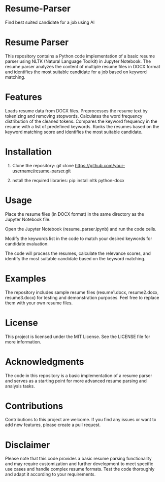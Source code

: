 # Resume-Parser
Find best suited candidate for a job using AI

# Resume Parser
This repository contains a Python code implementation of a basic resume parser using NLTK (Natural Language Toolkit) in Jupyter Notebook. The resume parser analyzes the content of multiple resume files in DOCX format and identifies the most suitable candidate for a job based on keyword matching.

# Features
Loads resume data from DOCX files.
Preprocesses the resume text by tokenizing and removing stopwords.
Calculates the word frequency distribution of the cleaned tokens.
Compares the keyword frequency in the resume with a list of predefined keywords.
Ranks the resumes based on the keyword matching score and identifies the most suitable candidate.

# Installation
1. Clone the repository:
git clone https://github.com/your-username/resume-parser.git

2. nstall the required libraries:
pip install nltk python-docx

# Usage
Place the resume files (in DOCX format) in the same directory as the Jupyter Notebook file.

Open the Jupyter Notebook (resume_parser.ipynb) and run the code cells.

Modify the keywords list in the code to match your desired keywords for candidate evaluation.

The code will process the resumes, calculate the relevance scores, and identify the most suitable candidate based on the keyword matching.

# Examples
The repository includes sample resume files (resume1.docx, resume2.docx, resume3.docx) for testing and demonstration purposes. Feel free to replace them with your own resume files.

# License
This project is licensed under the MIT License. See the LICENSE file for more information.

# Acknowledgments
The code in this repository is a basic implementation of a resume parser and serves as a starting point for more advanced resume parsing and analysis tasks.

# Contributions
Contributions to this project are welcome. If you find any issues or want to add new features, please create a pull request.

# Disclaimer
Please note that this code provides a basic resume parsing functionality and may require customization and further development to meet specific use cases and handle complex resume formats. Test the code thoroughly and adapt it according to your requirements.
